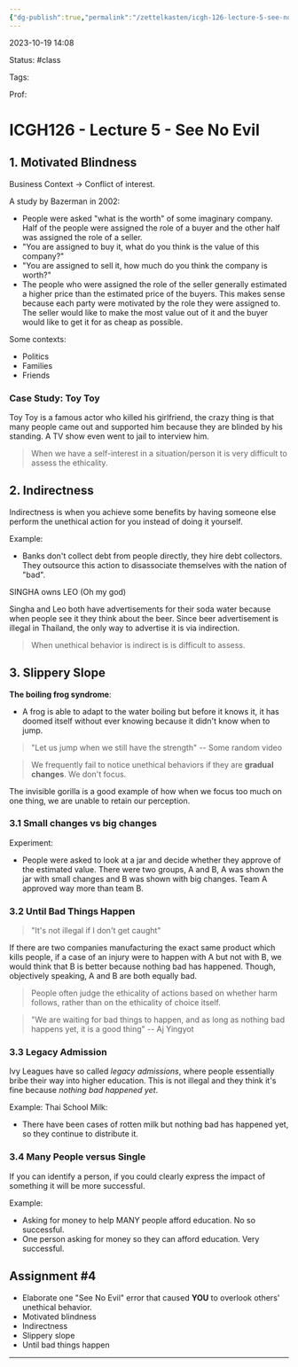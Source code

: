 ```yaml
---
{"dg-publish":true,"permalink":"/zettelkasten/icgh-126-lecture-5-see-no-evil/"}
---
```


2023-10-19 14:08

Status: #class

Tags:

Prof:
# ICGH126 - Lecture 5 - See No Evil


## 1. Motivated Blindness

Business Context -> Conflict of interest.

A study by Bazerman in 2002:
- People were asked "what is the worth" of some imaginary company. Half of the people were assigned the role of a buyer and the other half was assigned the role of a seller.
- "You are assigned to buy it, what do you think is the value of this company?"
- "You are assigned to sell it, how much do you think the company is worth?"
- The people who were assigned the role of the seller generally estimated a higher price than the estimated price of the buyers. This makes sense because each party were motivated by the role they were assigned to. The seller would like to make the most value out of it and the buyer would like to get it for as cheap as possible.

Some contexts:
- Politics
- Families
- Friends

### Case Study: Toy Toy
Toy Toy is a famous actor who killed his girlfriend, the crazy thing is that many people came out and supported him because they are blinded by his standing. A TV show even went to jail to interview him.

> When we have a self-interest in a situation/person it is very difficult to assess the ethicality.

## 2. Indirectness

Indirectness is when you achieve some benefits by having someone else perform the unethical action for you instead of doing it yourself.

Example:
- Banks don't collect debt from people directly, they hire debt collectors. They outsource this action to disassociate themselves with the nation of "bad".

SINGHA owns LEO (Oh my god)

Singha and Leo both have advertisements for their soda water because when people see it they think about the beer. Since beer advertisement is illegal in Thailand, the only way to advertise it is via indirection.

> When unethical behavior is indirect is is difficult to assess.

## 3. Slippery Slope

**The boiling frog syndrome**:
- A frog is able to adapt to the water boiling but before it knows it, it has doomed itself without ever knowing because it didn't know when to jump.

> "Let us jump when we still have the strength"
> -- Some random video

> We frequently fail to notice unethical behaviors if they are **gradual changes**. We don't focus.

The invisible gorilla is a good example of how when we focus too much on one thing, we are unable to retain our perception.

### 3.1 Small changes vs big changes

Experiment:
- People were asked to look at a jar and decide whether they approve of the estimated value. There were two groups, A and B, A was shown the jar with small changes and B was shown with big changes. Team A approved way more than team B.


### 3.2 Until Bad Things Happen

> "It's not illegal if I don't get caught"

If there are two companies manufacturing the exact same product which kills people, if a case of an injury were to happen with A but not with B, we would think that B is better because nothing bad has happened. Though, objectively speaking, A and B are both equally bad.

> People often judge the ethicality of actions based on whether harm follows, rather than on the ethicality of choice itself.

> "We are waiting for bad things to happen, and as long as nothing bad happens yet, it is a good thing"
> -- Aj Yingyot

### 3.3 Legacy Admission

Ivy Leagues have so called *legacy admissions*, where people essentially bribe their way into higher education. This is not illegal and they think it's fine because *nothing bad happened yet*.

Example: Thai School Milk:
- There have been cases of rotten milk but nothing bad has happened yet, so they continue to distribute it.

### 3.4 Many People versus Single

If you can identify a person, if you could clearly express the impact of something it will be more successful.

Example:
- Asking for money to help MANY people afford education. No so successful.
- One person asking for money so they can afford education. Very successful.

## Assignment #4
- Elaborate one "See No Evil" error that caused **YOU** to overlook others' unethical behavior.
- Motivated blindness
- Indirectness
- Slippery slope
- Until bad things happen

---

